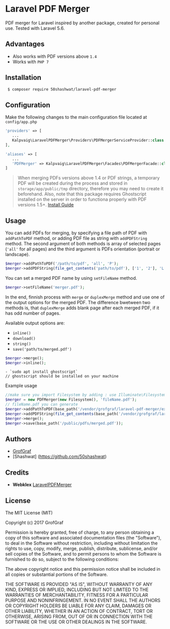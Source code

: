 # Laravel PDF Merger

PDF merger for Laravel inspired by another package, created for personal use. Tested with Laravel 5.6.

## Advantages
* Also works with PDF versions above `1.4`
* Works with `PHP 7`

## Installation
```bash
 $ composer require 50shashwat/laravel-pdf-merger
```

## Configuration
Make the following changes to the main configuration file located at `config/app.php`
```php
'providers' => [
   ...
   Kalpvaig\LaravelPDFMerger\Providers\PDFMergerServiceProvider::class
],

'aliases' => [
   ...
   'PDFMerger' => Kalpvaig\LaravelPDFMerger\Facades\PDFMergerFacade::class
]
```

> When merging PDFs versions above 1.4 or PDF strings, a temporary PDF will be created during the process and stored in `storage/app/public/tmp` directory, therefore you may need to create it beforehand.
> Also, note that this package requires Ghostscript installed on the server in order to functiona properly with PDF versions 1.5+. [Install Guide](https://www.ghostscript.com/doc/9.20/Install.htm)



## Usage

You can add PDFs for merging, by specifying a file path of PDF with `addPathToPDF` method, or adding PDF file as string with `addPDFString` method. The second argument of both methods is array of selected pages (`'all'` for all pages) and the third argument is PDFs orientation (portrait or landscape).
```php
$merger->addPathToPDF('/path/to/pdf', 'all', 'P');
$merger->addPDFString(file_get_contents('path/to/pdf'), ['1', '2'], 'L')
```

You can set a merged PDF name by using `setFileName` method.
```php
$merger->setFileName('merger.pdf');
```

In the end, finnish process with `merge` or `duplexMerge` method and use one of the output options for the merged PDF. The difference bwetween two methods is, that `duplexMerge` adds blank page after each merged PDF, if it has odd number of pages.

Available output options are:
  * `inline()`
  * `download()`
  * `string()`
  * `save('path/to/merged.pdf')`

```php
$merger->merge();
$merger->inline();
```

```Scripts Required
- `sudo apt install ghostscript`
// ghostscript should be installed on your machine
```

Example usage
```php
//make sure you import Filesystem by adding : use Illuminate\Filesystem\Filesystem;
$merger = new PDFMerger(new Filesystem(), 'fileName.pdf');
// fileName.pdf you can generate
$merger->addPathToPDF(base_path('/vendor/grofgraf/laravel-pdf-merger/examples/one.pdf'), [2], 'P');
$merger->addPDFString(file_get_contents(base_path('/vendor/grofgraf/laravel-pdf-merger/examples/two.pdf')), 'all', 'L');
$merger->merge();
$merger->save(base_path('/public/pdfs/merged.pdf'));
```

## Authors
* [GrofGraf](https://github.com/GrofGraf)
* [Shashwat] (https://github.com/50shashwat)


## Credits
* **Webklex** [LaravelPDFMerger](https://github.com/Webklex/laravel-pdfmerger)

## License
The MIT License (MIT)

Copyright (c) 2017 GrofGraf

Permission is hereby granted, free of charge, to any person obtaining a copy of this software and associated documentation files (the "Software"), to deal in the Software without restriction, including without limitation the rights to use, copy, modify, merge, publish, distribute, sublicense, and/or sell copies of the Software, and to permit persons to whom the Software is furnished to do so, subject to the following conditions:

The above copyright notice and this permission notice shall be included in all copies or substantial portions of the Software.

THE SOFTWARE IS PROVIDED "AS IS", WITHOUT WARRANTY OF ANY KIND, EXPRESS OR IMPLIED, INCLUDING BUT NOT LIMITED TO THE WARRANTIES OF MERCHANTABILITY, FITNESS FOR A PARTICULAR PURPOSE AND NONINFRINGEMENT. IN NO EVENT SHALL THE AUTHORS OR COPYRIGHT HOLDERS BE LIABLE FOR ANY CLAIM, DAMAGES OR OTHER LIABILITY, WHETHER IN AN ACTION OF CONTRACT, TORT OR OTHERWISE, ARISING FROM, OUT OF OR IN CONNECTION WITH THE SOFTWARE OR THE USE OR OTHER DEALINGS IN THE SOFTWARE.
